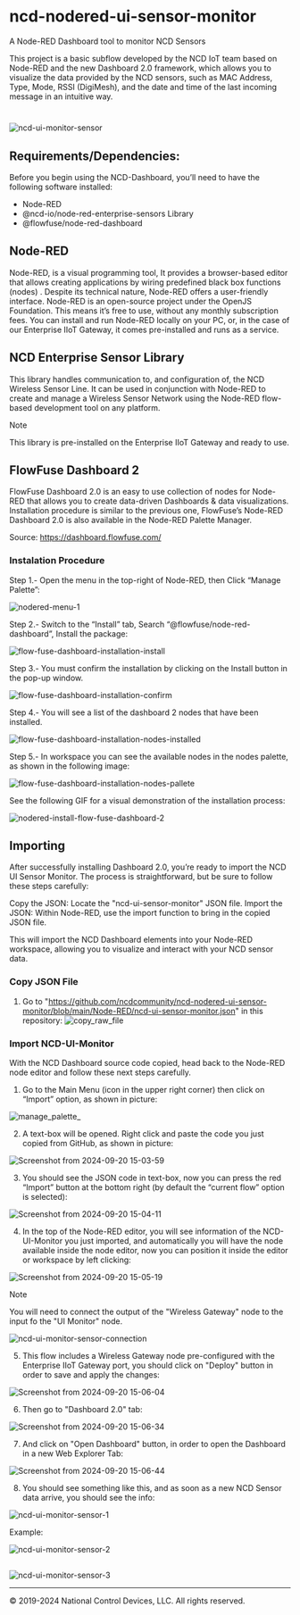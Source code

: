 # ncd-nodered-ui-sensor-monitor
A Node-RED Dashboard tool to monitor NCD Sensors 

This project is a basic subflow developed by the NCD IoT team based on Node-RED and the new Dashboard 2.0 framework, which allows you to visualize the data provided by the NCD sensors, such as MAC Address, Type, Mode, RSSI (DigiMesh), and the date and time of the last incoming message in an intuitive way.
#
![ncd-ui-monitor-sensor](https://github.com/user-attachments/assets/131e6ab1-08f9-442e-8813-3935c6acd342)

## Requirements/Dependencies:

Before you begin using the NCD-Dashboard, you’ll need to have the following software installed:

- Node-RED
- @ncd-io/node-red-enterprise-sensors Library
- @flowfuse/node-red-dashboard

## Node-RED

Node-RED, is a visual programming tool, It provides a browser-based editor that allows creating applications by wiring predefined black box functions (nodes) . Despite its technical nature, Node-RED offers a user-friendly interface. Node-RED is an open-source project under the OpenJS Foundation. This means it’s free to use, without any monthly subscription fees. You can install and run Node-RED locally on your PC, or, in the case of our Enterprise IIoT Gateway, it comes pre-installed and runs as a service.

## NCD Enterprise Sensor Library
This library handles communication to, and configuration of, the NCD Wireless Sensor Line. It can be used in conjunction with Node-RED to create and manage a Wireless Sensor Network using the Node-RED flow-based development tool on any platform.

> [!NOTE]
> This library is pre-installed on the Enterprise IIoT Gateway and ready to use.

## FlowFuse Dashboard 2

FlowFuse Dashboard 2.0 is an easy to use collection of nodes for Node-RED that allows you to create data-driven Dashboards & data visualizations. Installation procedure is similar to the previous one, FlowFuse’s Node-RED Dashboard 2.0 is also available in the Node-RED Palette Manager.

Source: https://dashboard.flowfuse.com/

### Instalation Procedure

Step 1.- Open the menu in the top-right of Node-RED, then Click “Manage Palette”:

![nodered-menu-1](https://github.com/user-attachments/assets/34964892-72fc-4315-84e4-3abbfa15c02c)

Step 2.- Switch to the “Install” tab, Search “@flowfuse/node-red-dashboard”, Install the  package:

![flow-fuse-dashboard-installation-install](https://github.com/user-attachments/assets/ba49cb81-810a-4f48-be8d-0928a09c89df)

Step 3.- You must confirm the installation by clicking on the Install button in the pop-up window.

![flow-fuse-dashboard-installation-confirm](https://github.com/user-attachments/assets/e43151e5-6482-406f-93b5-74a62cae7584)

Step 4.- You will see a list of the dashboard 2 nodes that have been installed.

![flow-fuse-dashboard-installation-nodes-installed](https://github.com/user-attachments/assets/5f7d308d-3647-45b5-a322-c493ab07dff6)

Step 5.- In workspace you can see the available nodes in the nodes palette, as shown in the following image:

![flow-fuse-dashboard-installation-nodes-pallete](https://github.com/user-attachments/assets/31244a7c-92d9-4f71-b834-0698ec451360)

See the following GIF for a visual demonstration of the installation process:

![nodered-install-flow-fuse-dashboard-2](https://github.com/user-attachments/assets/aae21534-2964-4c1b-a107-09f71352cc58)

## Importing
After successfully installing Dashboard 2.0, you’re ready to import the NCD UI Sensor Monitor. The process is straightforward, but be sure to follow these steps carefully:

Copy the JSON: Locate the "ncd-ui-sensor-monitor" JSON file.
Import the JSON: Within Node-RED, use the import function to bring in the copied JSON file.

This will import the NCD Dashboard elements into your Node-RED workspace, allowing you to visualize and interact with your NCD sensor data.

### Copy JSON File
 1. Go to "https://github.com/ncdcommunity/ncd-nodered-ui-sensor-monitor/blob/main/Node-RED/ncd-ui-sensor-monitor.json" in this repository:
![copy_raw_file](https://github.com/user-attachments/assets/fa47f7c8-9461-4c38-be1a-58f35e887e48)

### Import NCD-UI-Monitor
With the NCD Dashboard source code copied, head back to the Node-RED node editor and follow these next steps carefully.

1. Go to the Main Menu (icon in the upper right corner) then click on “Import” option, as shown in picture:

![manage_palette_](https://github.com/user-attachments/assets/0998f8fc-a42b-455c-9fc6-e2fb4feb7c86)

2. A text-box will be opened. Right click and paste the code you just copied from GitHub, as shown in picture:

 ![Screenshot from 2024-09-20 15-03-59](https://github.com/user-attachments/assets/3b81fc63-ac09-485d-be1f-df06dc0f14bc)

3. You should see the JSON code in text-box, now you can press the red “Import” button at the bottom right (by default the “current flow” option is selected):

![Screenshot from 2024-09-20 15-04-11](https://github.com/user-attachments/assets/9c936814-746b-4d8c-a5ad-99b836fff2aa)

4. In the top of the Node-RED editor, you will see information of the NCD-UI-Monitor you just imported, and automatically you will have the node available inside the node editor, now you can position it inside the editor or workspace by left clicking:

![Screenshot from 2024-09-20 15-05-19](https://github.com/user-attachments/assets/b0794185-94a6-41c3-b355-fd5c31d57717)


> [!NOTE]
> You will need to connect the output of the "Wireless Gateway" node to the input fo the "UI Monitor" node.

![ncd-ui-monitor-sensor-connection](https://github.com/user-attachments/assets/d83cadd1-64d6-4e38-bc23-122cef43ffc7)


5. This flow includes a Wireless Gateway node pre-configured with the Enterprise IIoT Gateway port, you should click on "Deploy" button in order to save and apply the changes:

![Screenshot from 2024-09-20 15-06-04](https://github.com/user-attachments/assets/7650b69f-2d4f-4f12-a49b-2eca3148a255)


6. Then go to "Dashboard 2.0" tab:

![Screenshot from 2024-09-20 15-06-34](https://github.com/user-attachments/assets/83f15f7c-616f-4c12-8420-9804daf89e7c)


7. And click on "Open Dashboard" button, in order to open the Dashboard in a new Web Explorer Tab:

![Screenshot from 2024-09-20 15-06-44](https://github.com/user-attachments/assets/b40b3474-3a8a-438c-9a40-d3edc5ba5c98)


8. You should see something like this, and as soon as a new NCD Sensor data arrive, you should see the info:

![ncd-ui-monitor-sensor-1](https://github.com/user-attachments/assets/07ce0306-be7b-439c-9999-d468f7ab2d08)

Example:

![ncd-ui-monitor-sensor-2](https://github.com/user-attachments/assets/0552a480-b6b1-4330-a7ab-5cfce723716b)
##
![ncd-ui-monitor-sensor-3](https://github.com/user-attachments/assets/4c7fc41a-81df-442f-9158-b1ded6dbe632)


_____________________________________________________________________________________
© 2019-2024 National Control Devices, LLC. All rights reserved.









